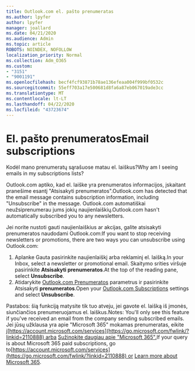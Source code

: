 ```yaml
---
title: Outlook.com el. pašto prenumeratas
ms.author: lpyfer
author: lpyfer
manager: joallard
ms.date: 04/21/2020
ms.audience: Admin
ms.topic: article
ROBOTS: NOINDEX, NOFOLLOW
localization_priority: Normal
ms.collection: Adm_O365
ms.custom:
- "3151"
- "9001191"
ms.openlocfilehash: becf4fcf93871b78ae136efeaa004f999bf0532c
ms.sourcegitcommit: 55eff703a17e500681d8fa6a87eb067019ade3cc
ms.translationtype: MT
ms.contentlocale: lt-LT
ms.lasthandoff: 04/22/2020
ms.locfileid: "43723674"
---
```

# <a name="email-subscriptions"></a><span data-ttu-id="e448a-102">El. pašto prenumeratos</span><span class="sxs-lookup"><span data-stu-id="e448a-102">Email subscriptions</span></span>

<span data-ttu-id="e448a-103">Kodėl mano prenumeratų sąrašuose matau el. laiškus?</span><span class="sxs-lookup"><span data-stu-id="e448a-103">Why am I seeing emails in my subscriptions lists?</span></span>

<span data-ttu-id="e448a-104">Outlook.com aptiko, kad el. laiške yra prenumeratos informacijos, įskaitant pranešime esantį "Atsisakyti prenumeratos".</span><span class="sxs-lookup"><span data-stu-id="e448a-104">Outlook.com has detected that the email message contains subscription information, including "Unsubscribe" in the message.</span></span> <span data-ttu-id="e448a-105">Outlook.com automatiškai neužsiprenumerau jums jokių naujienlaiškių.</span><span class="sxs-lookup"><span data-stu-id="e448a-105">Outlook.com hasn't automatically subscribed you to any newsletters.</span></span>

<span data-ttu-id="e448a-106">Jei norite nustoti gauti naujienlaiškius ar akcijas, galite atsisakyti prenumeratos naudodami Outlook.com:</span><span class="sxs-lookup"><span data-stu-id="e448a-106">If you want to stop receiving newsletters or promotions, there are two ways you can unsubscribe using Outlook.com:</span></span>
1. <span data-ttu-id="e448a-107">Aplanke Gauta pasirinkite naujienlaiškį arba reklaminį el. laišką.</span><span class="sxs-lookup"><span data-stu-id="e448a-107">In your Inbox, select a newsletter or promotional email.</span></span> <span data-ttu-id="e448a-108">Skaitymo srities viršuje pasirinkite **Atsisakyti prenumeratos**.</span><span class="sxs-lookup"><span data-stu-id="e448a-108">At the top of the reading pane, select **Unsubscribe**.</span></span>
2. <span data-ttu-id="e448a-109">Atidarykite [Outlook.com Prenumeratos](https://go.microsoft.com/fwlink/?linkid=2110887) parametrus ir pasirinkite Atsisakyti **prenumeratos**.</span><span class="sxs-lookup"><span data-stu-id="e448a-109">Open your [Outlook.com Subscriptions](https://go.microsoft.com/fwlink/?linkid=2110887) settings and select **Unsubscribe**.</span></span>

<span data-ttu-id="e448a-110">Pastabos: šią funkciją matysite tik tuo atveju, jei gavote el. laišką iš įmonės, siunčiančios prenumeruojamus el. laiškus.</span><span class="sxs-lookup"><span data-stu-id="e448a-110">Notes: You'll only see this feature if you've received an email from the company sending subscribed emails.</span></span>
<span data-ttu-id="e448a-111">Jei jūsų užklausa yra apie "Microsoft 365" mokamas prenumeratas, eikite į[https://account.microsoft.com/services](https://go.microsoft.com/fwlink/?linkid=2110888) arba [Sužinokite daugiau apie "Microsoft 365".](https://products.office.com/compare-all-microsoft-office-products?tab=1&WT.mc_id=PROD_OL-Web_Support_O365NewValue_Upgrade)</span><span class="sxs-lookup"><span data-stu-id="e448a-111">If your query is about Microsoft 365 paid subscriptions, go to[https://account.microsoft.com/services](https://go.microsoft.com/fwlink/?linkid=2110888) or [Learn more about Microsoft 365](https://products.office.com/compare-all-microsoft-office-products?tab=1&WT.mc_id=PROD_OL-Web_Support_O365NewValue_Upgrade).</span></span>
  